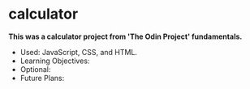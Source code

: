 # calculator

**This was a calculator project from 'The Odin Project' fundamentals.**

- Used: JavaScript, CSS, and HTML.
- Learning Objectives:
- Optional:
- Future Plans:
